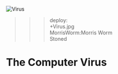 ![Virus](Virus.jpg)

>>> deploy:<br>
>>>  +Virus.jpg<br>
>>>    MorrisWorm:Morris Worm<br>
>>>    Stoned<br>

# The Computer Virus

